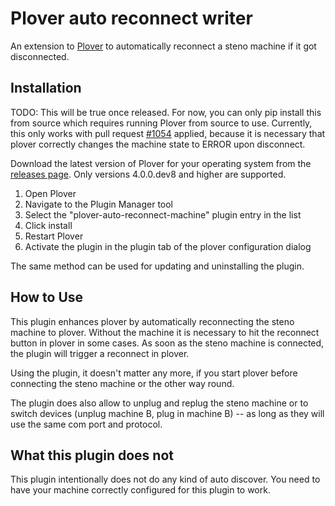 Plover auto reconnect writer
============================

An extension to [Plover](https://github.com/openstenoproject/plover) to automatically reconnect a steno machine if it got disconnected.

Installation
------------

TODO: This will be true once released. For now, you can only pip install this from source which requires running Plover from source to use.
Currently, this only works with pull request [#1054](https://github.com/openstenoproject/plover/pull/1054) applied, because it is necessary that plover correctly changes the machine state to ERROR upon disconnect.

Download the latest version of Plover for your operating system from the [releases page](https://github.com/openstenoproject/plover/releases). Only versions 4.0.0.dev8 and higher are supported.

1. Open Plover
2. Navigate to the Plugin Manager tool
3. Select the "plover-auto-reconnect-machine" plugin entry in the list
4. Click install
5. Restart Plover
6. Activate the plugin in the plugin tab of the plover configuration dialog

The same method can be used for updating and uninstalling the plugin.

How to Use
----------

This plugin enhances plover by automatically reconnecting the steno machine to plover.
Without the machine it is necessary to hit the reconnect button in plover in some cases.
As soon as the steno machine is connected, the plugin will trigger a reconnect in plover.

Using the plugin, it doesn't matter any more, if you start plover before connecting the steno machine or the other way round.

The plugin does also allow to unplug and replug the steno machine or to switch devices (unplug machine B, plug in machine B) -- as long as they will use the same com port and protocol.

What this plugin does not
-------------------------

This plugin intentionally does not do any kind of auto discover.
You need to have your machine correctly configured for this plugin to work.
